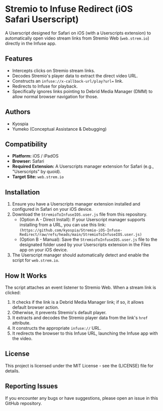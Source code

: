 # Stremio to Infuse Redirect (iOS Safari Userscript)

A Userscript designed for Safari on iOS (with a Userscripts extension) to automatically open video stream links from Stremio Web (`web.strem.io`) directly in the Infuse app.

## Features
* Intercepts clicks on Stremio stream links.
* Decodes Stremio's player data to extract the direct video URL.
* Constructs an `infuse://x-callback-url/play?url=` link.
* Redirects to Infuse for playback.
* Specifically ignores links pointing to Debrid Media Manager (DMM) to allow normal browser navigation for those.

## Authors
* Kyospia
* Yumeko (Conceptual Assistance & Debugging) 

## Compatibility
* **Platform:** iOS / iPadOS
* **Browser:** Safari
* **Required Extension:** A Userscripts manager extension for Safari (e.g., "Userscripts" by quoid).
* **Target Site:** `web.strem.io`

## Installation
1.  Ensure you have a Userscripts manager extension installed and configured in Safari on your iOS device.
2.  Download the `StremioToInfuseIOS.user.js` file from this repository.
    * (Option A - Direct Install): If your Userscript manager supports installing from a URL, you can use this link: `(https://github.com/kyospia/Stremio-iOS-Infuse-Redirect/raw/refs/heads/main/StremioToInfuseIOS.user.js)`
    * (Option B - Manual): Save the `StremioToInfuseIOS.user.js` file to the designated folder used by your Userscripts extension in the Files app on your iOS device.
3.  The Userscript manager should automatically detect and enable the script for `web.strem.io`.

## How It Works
The script attaches an event listener to Stremio Web. When a stream link is clicked:
1.  It checks if the link is a Debrid Media Manager link; if so, it allows default browser action.
2.  Otherwise, it prevents Stremio's default player.
3.  It extracts and decodes the Stremio player data from the link's `href` attribute.
4.  It constructs the appropriate `infuse://` URL.
5.  It redirects the browser to this Infuse URL, launching the Infuse app with the video.

## License
This project is licensed under the MIT License - see the (LICENSE) file for details.

## Reporting Issues
If you encounter any bugs or have suggestions, please open an issue in this GitHub repository.
